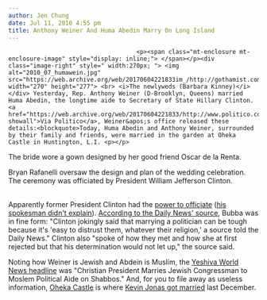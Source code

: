 ```yaml
---
author: Jen Chung
date: Jul 11, 2010 4:55 pm
title: Anthony Weiner And Huma Abedin Marry On Long Island
---
```


	
										<p><span class="mt-enclosure mt-enclosure-image" style="display: inline;"> </span></p><div class="image-right" style=" width:270px; "> <img alt="2010_07_humawein.jpg" src="https://web.archive.org/web/20170604221833im_/http://gothamist.com/attachments/jen/2010_07_humawein.jpg" width="270" height="277"> <br> <i>The newlyweds (Barbara Kinney)</i></div> Yesterday, Rep. Anthony Weiner (D-Brooklyn, Queens) married Huma Abedin, the longtime aide to Secretary of State Hillary Clinton.  <a href="https://web.archive.org/web/20170604221833/http://www.politico.com/blogs/maggiehaberman/0710/WeinerAbedin_wedded_bliss.html?showall">Via Politico</a>, Weiner&apos;s office released these details:<blockquote>Today, Huma Abedin and Anthony Weiner, surrounded by their family and friends, were married in the garden at Oheka Castle in Huntington, L.I. <p></p>

<p>The bride wore a gown designed by her good friend Oscar de la Renta. </p>

<p>Bryan Rafanelli oversaw the design and plan of the wedding celebration. The ceremony was officiated by President William Jefferson Clinton.</p></blockquote><br>
Apparently former President Clinton had the <a href="https://web.archive.org/web/20170604221833/http://gothamist.com/2010/07/09/bubba_may_officiate_weiners_wedding.php">power to officiate</a> (<a href="https://web.archive.org/web/20170604221833/http://www.wpix.com/news/local/wpix-weiner-president-story,0,7831419.story">his spokesman didn&apos;t explain</a>). <a href="https://web.archive.org/web/20170604221833/http://www.nydailynews.com/ny_local/2010/07/11/2010-07-11_weiner_marries_hillary_aide_at_tony_li_spot.html">According to the Daily News&apos; source</a>, Bubba was in fine form: &quot;Clinton jokingly said that marrying a politician can be tough because it&apos;s &apos;easy to distrust them, whatever their religion,&apos; a source told the Daily News.&quot;  Clinton also &quot;spoke of how they met and how she at first rejected  but that his determination would not let up,&quot; the source said.  <p></p>

<p>Noting how Weiner is Jewish and Abdein is Muslim, the <a href="https://web.archive.org/web/20170604221833/http://www.theyeshivaworld.com/article.php?p=65211">Yeshiva World News headline</a> was &quot;Christian President Marries Jewish Congressman to Moslem Political Aide on Shabbos.&quot; And, for you to file away as useless information, <a href="https://web.archive.org/web/20170604221833/http://www.oheka.com/">Oheka Castle</a> is where <a href="https://web.archive.org/web/20170604221833/http://www.people.com/people/article/0,,20332050_20717228,00.html">Kevin Jonas got married</a> last December.</p>					
										
									
				